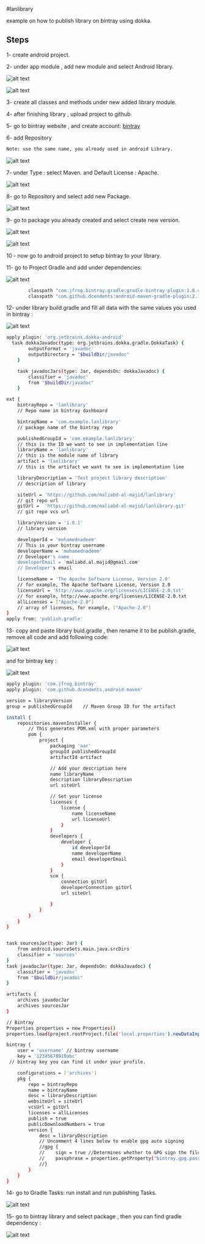 #lanlibrary

example on how to publish library on bintray using dokka.

## Steps

1- create android project.

2- under app module , add new module and select Android library.

![alt text](https://i.ibb.co/JkC6FGs/1.png)

![alt text](https://i.ibb.co/QYnzcbf/2.png)

3- create all classes and methods under new added library module.

4- after finishing library , upload project to github.

5- go to bintray website , and create account: 
[bintray](https://bintray.com/)

6- add Repository 
```bash
Note: use the same name, you already used in android Library. 
```
![alt text](https://i.ibb.co/xYxprHT/3.png)

7- under Type : select Maven. and Default License : Apache.

![alt text](https://i.ibb.co/8cK5sr3/4.png)

8- go to Repository and select add new Package.


![alt text](https://i.ibb.co/RcF7kJf/6.png)


9- go to package you already created and select create new version.


![alt text](https://i.ibb.co/0Z9mL46/7.png)

![alt text](https://i.ibb.co/YBq0wBP/8.png)

10 - now go to android project to setup bintray to your library.

11- go to Project Gradle and add  under dependencies:


![alt text](https://i.ibb.co/R0v0wZ3/9.png)


```bash
        classpath "com.jfrog.bintray.gradle:gradle-bintray-plugin:1.8.4"
        classpath "com.github.dcendents:android-maven-gradle-plugin:2.1"
```

12- under library build.gradle and fill all data with the same values you used in bintray : 


![alt text](https://i.ibb.co/fFBd4mt/10.png)


```bash
apply plugin: 'org.jetbrains.dokka-android'
  task dokkaJavadoc(type: org.jetbrains.dokka.gradle.DokkaTask) {
        outputFormat = 'javadoc'
        outputDirectory = "$buildDir/javadoc"
    }

    task javadocJars(type: Jar, dependsOn: dokkaJavadoc) {
        classifier = 'javadoc'
        from "$buildDir/javadoc"
    }
```


```bash
ext {
    bintrayRepo = 'lanlibrary'
    // Repo name in bintray dashboard

    bintrayName = 'com.example.lanlibrary'
    // package name of the bintray repo

    publishedGroupId = 'com.example.lanlibrary'
    // this is the ID we want to see in implementation line
    libraryName = 'lanlibrary'
    // this is the module name of library
    artifact = 'lanlibrary'
    // this is the artifact we want to see in implementation line

    libraryDescription = 'Test project library description'
    // description of library

    siteUrl = 'https://github.com/maliabd-al-majid/lanlibrary'
    // git repo url
    gitUrl =  'https://github.com/maliabd-al-majid/lanlibrary.git'
    // git repo vcs url

    libraryVersion = '1.0.1'
    // library version

    developerId = 'mohamednadeem'
    // This is your bintray username
    developerName = 'mohamednadeem'
    // Developer's name
    developerEmail = 'maliabd.al.majid@gmail.com'
    // Developer's email

    licenseName = 'The Apache Software License, Version 2.0'
    // for example, The Apache Software License, Version 2.0
    licenseUrl = 'http://www.apache.org/licenses/LICENSE-2.0.txt'
    // for example, http://www.apache.org/licenses/LICENSE-2.0.txt
    allLicenses = ["Apache-2.0"]
    // array of licenses, for example, ["Apache-2.0"]
}
apply from: 'publish.gradle'
```

13- copy and paste library buid.gradle , then rename it to be publish.gradle, remove all code and add following code:



![alt text](https://i.ibb.co/s53733p/11.png)


and for bintray key :


![alt text](https://i.ibb.co/3S88BLF/12.png)



```bash
apply plugin: 'com.jfrog.bintray'
apply plugin: 'com.github.dcendents.android-maven'

version = libraryVersion
group = publishedGroupId    // Maven Group ID for the artifact

install {
    repositories.mavenInstaller {
        // This generates POM.xml with proper parameters
        pom {
            project {
                packaging 'aar'
                groupId publishedGroupId
                artifactId artifact

                // Add your description here
                name libraryName
                description libraryDescription
                url siteUrl

                // Set your license
                licenses {
                    license {
                        name licenseName
                        url licenseUrl
                    }
                }
                developers {
                    developer {
                        id developerId
                        name developerName
                        email developerEmail
                    }
                }
                scm {
                    connection gitUrl
                    developerConnection gitUrl
                    url siteUrl

                }
            }
        }
    }
}


task sourcesJar(type: Jar) {
    from android.sourceSets.main.java.srcDirs
    classifier = 'sources'
}
task javadocJar(type: Jar, dependsOn: dokkaJavadoc) {
    classifier = 'javadoc'
    from "$buildDir/javadoc"
}

artifacts {
    archives javadocJar
    archives sourcesJar
}

// Bintray
Properties properties = new Properties()
properties.load(project.rootProject.file('local.properties').newDataInputStream())

bintray {
    user = 'username' // bintray username
    key = '12345678910abc'
 // bintray key you can find it under your profile.

    configurations = ['archives']
    pkg {
        repo = bintrayRepo
        name = bintrayName
        desc = libraryDescription
        websiteUrl = siteUrl
        vcsUrl = gitUrl
        licenses = allLicenses
        publish = true
        publicDownloadNumbers = true
        version {
            desc = libraryDescription
            // Uncomment 4 lines below to enable gpg auto signing
            //gpg {
            //    sign = true //Determines whether to GPG sign the files. The default is false
            //    passphrase = properties.getProperty("bintray.gpg.password")
            //}
        }
    }
}

```
14- go to Gradle Tasks:
 run install and run publishing Tasks.



![alt text](https://i.ibb.co/GcPnCZt/14.png)



15- go to bintray library and select package , then you can find gradle dependency :



![alt text](https://i.ibb.co/kG7LDRB/13.png)



